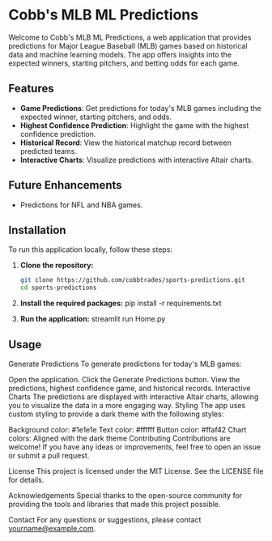 # Cobb's MLB ML Predictions

Welcome to Cobb's MLB ML Predictions, a web application that provides predictions for Major League Baseball (MLB) games based on historical data and machine learning models. The app offers insights into the expected winners, starting pitchers, and betting odds for each game.

## Features

- **Game Predictions**: Get predictions for today's MLB games including the expected winner, starting pitchers, and odds.
- **Highest Confidence Prediction**: Highlight the game with the highest confidence prediction.
- **Historical Record**: View the historical matchup record between predicted teams.
- **Interactive Charts**: Visualize predictions with interactive Altair charts.

## Future Enhancements

- Predictions for NFL and NBA games.

## Installation

To run this application locally, follow these steps:

1. **Clone the repository:**
   ```bash
   git clone https://github.com/cobbtrades/sports-predictions.git
   cd sports-predictions

2. **Install the required packages:**
   pip install -r requirements.txt

3. **Run the application:**
   streamlit run Home.py

<h2>Usage</h2>
Generate Predictions
To generate predictions for today's MLB games:

Open the application.
Click the Generate Predictions button.
View the predictions, highest confidence game, and historical records.
Interactive Charts
The predictions are displayed with interactive Altair charts, allowing you to visualize the data in a more engaging way.
Styling
The app uses custom styling to provide a dark theme with the following styles:

Background color: #1e1e1e
Text color: #ffffff
Button color: #ffaf42
Chart colors: Aligned with the dark theme
Contributing
Contributions are welcome! If you have any ideas or improvements, feel free to open an issue or submit a pull request.

License
This project is licensed under the MIT License. See the LICENSE file for details.

Acknowledgements
Special thanks to the open-source community for providing the tools and libraries that made this project possible.

Contact
For any questions or suggestions, please contact yourname@example.com.
